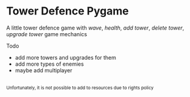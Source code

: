 # Tower Defence Pygame

A little tower defence game with <i>wave</i>, <i>health</i>, <i>add tower</i>, <i>delete tower</i>, <i>upgrade tower</i> 
game mechanics

Todo
* add more towers and upgrades for them
* add more types of enemies
* maybe add multiplayer

<br />
<small>Unfortunately, it is not possible to add to resources due to rights policy</small>